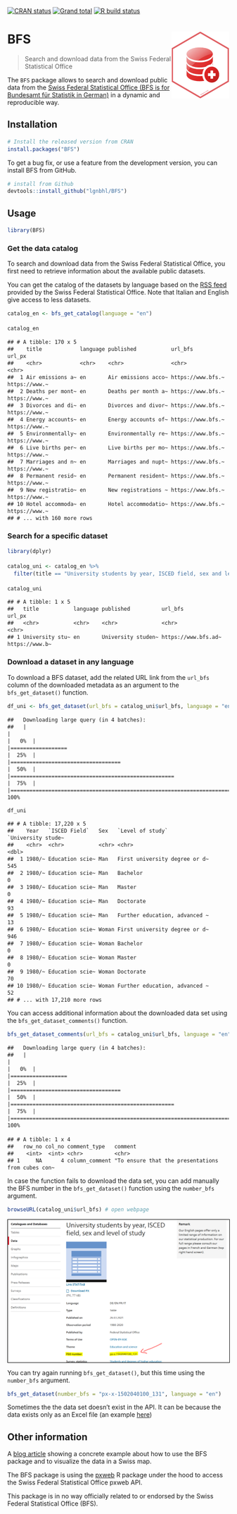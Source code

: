 
<!-- README.md is generated from README.Rmd. Please edit that file -->
<!-- badges: start -->

[![CRAN
status](https://www.r-pkg.org/badges/version/BFS)](https://CRAN.R-project.org/package=BFS)
[![Grand
total](https://cranlogs.r-pkg.org/badges/grand-total/BFS)](https://cran.r-project.org/package=BFS)
[![R build
status](https://github.com/lgnbhl/BFS/workflows/R-CMD-check/badge.svg)](https://github.com/lgnbhl/BFS/actions)
<!-- badges: end -->

# BFS <img src="man/figures/logo.png" align="right" />

> Search and download data from the Swiss Federal Statistical Office

The `BFS` package allows to search and download public data from the
<a href="https://www.bfs.admin.ch/bfs/en/home/statistics/catalogues-databases/data.html" target="_blank">Swiss Federal Statistical Office (BFS is for Bundesamt für Statistik in German)</a>
in a dynamic and reproducible way.

## Installation

``` r
# Install the released version from CRAN
install.packages("BFS")
```

To get a bug fix, or use a feature from the development version, you can
install BFS from GitHub.

``` r
# install from Github
devtools::install_github("lgnbhl/BFS")
```

## Usage

``` r
library(BFS)
```

### Get the data catalog

To search and download data from the Swiss Federal Statistical Office,
you first need to retrieve information about the available public
datasets.

You can get the catalog of the datasets by language based on the [RSS
feed](https://www.bfs.admin.ch/bfs/en/home/statistiken/kataloge-datenbanken/daten/_jcr_content/par/ws_catalog.rss.xml)
provided by the Swiss Federal Statistical Office. Note that Italian and
English give access to less datasets.

``` r
catalog_en <- bfs_get_catalog(language = "en")

catalog_en
```

    ## # A tibble: 170 x 5
    ##    title            language published           url_bfs           url_px       
    ##    <chr>            <chr>    <chr>               <chr>             <chr>        
    ##  1 Air emissions a~ en       Air emissions acco~ https://www.bfs.~ https://www.~
    ##  2 Deaths per mont~ en       Deaths per month a~ https://www.bfs.~ https://www.~
    ##  3 Divorces and di~ en       Divorces and divor~ https://www.bfs.~ https://www.~
    ##  4 Energy accounts~ en       Energy accounts of~ https://www.bfs.~ https://www.~
    ##  5 Environmentally~ en       Environmentally re~ https://www.bfs.~ https://www.~
    ##  6 Live births per~ en       Live births per mo~ https://www.bfs.~ https://www.~
    ##  7 Marriages and n~ en       Marriages and nupt~ https://www.bfs.~ https://www.~
    ##  8 Permanent resid~ en       Permanent resident~ https://www.bfs.~ https://www.~
    ##  9 New registratio~ en       New registrations ~ https://www.bfs.~ https://www.~
    ## 10 Hotel accommoda~ en       Hotel accommodatio~ https://www.bfs.~ https://www.~
    ## # ... with 160 more rows

### Search for a specific dataset

``` r
library(dplyr)

catalog_uni <- catalog_en %>%
  filter(title == "University students by year, ISCED field, sex and level of study")

catalog_uni
```

    ## # A tibble: 1 x 5
    ##   title           language published          url_bfs             url_px        
    ##   <chr>           <chr>    <chr>              <chr>               <chr>         
    ## 1 University stu~ en       University studen~ https://www.bfs.ad~ https://www.b~

### Download a dataset in any language

To download a BFS dataset, add the related URL link from the `url_bfs`
column of the downloaded metadata as an argument to the
`bfs_get_dataset()` function.

``` r
df_uni <- bfs_get_dataset(url_bfs = catalog_uni$url_bfs, language = "en")
```

    ##   Downloading large query (in 4 batches):
    ##   |                                                                              |                                                                      |   0%  |                                                                              |==================                                                    |  25%  |                                                                              |===================================                                   |  50%  |                                                                              |====================================================                  |  75%  |                                                                              |======================================================================| 100%

``` r
df_uni
```

    ## # A tibble: 17,220 x 5
    ##    Year   `ISCED Field`   Sex   `Level of study`              `University stude~
    ##    <chr>  <chr>           <chr> <chr>                                      <dbl>
    ##  1 1980/~ Education scie~ Man   First university degree or d~                545
    ##  2 1980/~ Education scie~ Man   Bachelor                                       0
    ##  3 1980/~ Education scie~ Man   Master                                         0
    ##  4 1980/~ Education scie~ Man   Doctorate                                     93
    ##  5 1980/~ Education scie~ Man   Further education, advanced ~                 13
    ##  6 1980/~ Education scie~ Woman First university degree or d~                946
    ##  7 1980/~ Education scie~ Woman Bachelor                                       0
    ##  8 1980/~ Education scie~ Woman Master                                         0
    ##  9 1980/~ Education scie~ Woman Doctorate                                     70
    ## 10 1980/~ Education scie~ Woman Further education, advanced ~                 52
    ## # ... with 17,210 more rows

You can access additional information about the downloaded data set
using the `bfs_get_dataset_comments()` function.

``` r
bfs_get_dataset_comments(url_bfs = catalog_uni$url_bfs, language = "en")
```

    ##   Downloading large query (in 4 batches):
    ##   |                                                                              |                                                                      |   0%  |                                                                              |==================                                                    |  25%  |                                                                              |===================================                                   |  50%  |                                                                              |====================================================                  |  75%  |                                                                              |======================================================================| 100%

    ## # A tibble: 1 x 4
    ##   row_no col_no comment_type   comment                                          
    ##    <int>  <int> <chr>          <chr>                                            
    ## 1     NA      4 column_comment "To ensure that the presentations from cubes con~

In case the function fails to download the data set, you can add
manually the BFS number in the `bfs_get_dataset()` function using the
`number_bfs` argument.

``` r
browseURL(catalog_uni$url_bfs) # open webpage
```

<img style="border:1px solid black;" src="https://raw.githubusercontent.com/lgnbhl/BFS/master/man/figures/screenshot.png" align="center" />

<br/>

You can try again running `bfs_get_dataset()`, but this time using the
`number_bfs` argument.

``` r
bfs_get_dataset(number_bfs = "px-x-1502040100_131", language = "en")
```

Sometimes the the data set doesn’t exist in the API. It can be because
the data exists only as an Excel file (an example
<a href="https://www.bfs.admin.ch/bfs/fr/home/statistiques/catalogues-banques-donnees/tableaux.assetdetail.18184062.html" target="_blank">here</a>)

## Other information

A [blog
article](https://felixluginbuhl.com/blog/posts/2019-11-07-swiss-data/)
showing a concrete example about how to use the BFS package and to
visualize the data in a Swiss map.

The BFS package is using the
<a href="https://github.com/rOpenGov/pxweb" target="_blank">pxweb</a> R
package under the hood to access the Swiss Federal Statistical Office
pxweb API.

This package is in no way officially related to or endorsed by the Swiss
Federal Statistical Office (BFS).
